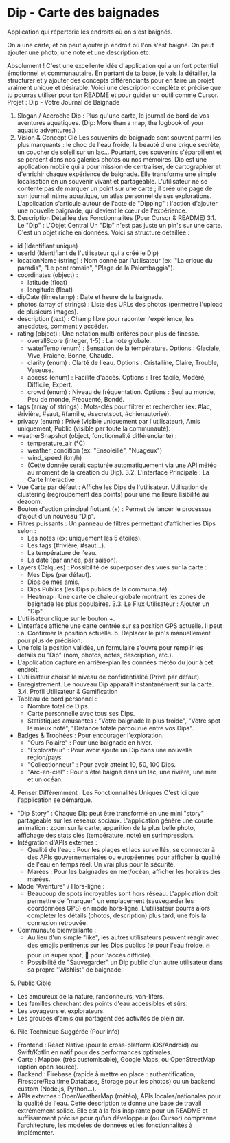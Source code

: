 # Dip - Carte des baignades

Application qui répertorie les endroits où on s'est baignés.

On a une carte, et on peut ajouter jn endroit où l'on s'est baigné. On peut ajouter une photo, une note et une description etc.


Absolument ! C'est une excellente idée d'application qui a un fort potentiel émotionnel et communautaire. En partant de ta base, je vais la détailler, la structurer et y ajouter des concepts différenciants pour en faire un projet vraiment unique et désirable.
Voici une description complète et précise que tu pourras utiliser pour ton README et pour guider un outil comme Cursor.
Projet : Dip - Votre Journal de Baignade
1. Slogan / Accroche
Dip : Plus qu'une carte, le journal de bord de vos aventures aquatiques.
(Dip: More than a map, the logbook of your aquatic adventures.)
2. Vision & Concept Clé
Les souvenirs de baignade sont souvent parmi les plus marquants : le choc de l'eau froide, la beauté d'une crique secrète, un coucher de soleil sur un lac... Pourtant, ces souvenirs s'éparpillent et se perdent dans nos galeries photos ou nos mémoires.
Dip est une application mobile qui a pour mission de centraliser, de cartographier et d'enrichir chaque expérience de baignade. Elle transforme une simple localisation en un souvenir vivant et partageable. L'utilisateur ne se contente pas de marquer un point sur une carte ; il crée une page de son journal intime aquatique, un atlas personnel de ses explorations.
L'application s'articule autour de l'acte de "Dipping" : l'action d'ajouter une nouvelle baignade, qui devient le cœur de l'expérience.
3. Description Détaillée des Fonctionnalités (Pour Cursor & README)
3.1. Le "Dip" : L'Objet Central
Un "Dip" n'est pas juste un pin's sur une carte. C'est un objet riche en données. Voici sa structure détaillée :
 * id (Identifiant unique)
 * userId (Identifiant de l'utilisateur qui a créé le Dip)
 * locationName (string) : Nom donné par l'utilisateur (ex: "La crique du paradis", "Le pont romain", "Plage de la Palombaggia").
 * coordinates (object) :
   * latitude (float)
   * longitude (float)
 * dipDate (timestamp) : Date et heure de la baignade.
 * photos (array of strings) : Liste des URLs des photos (permettre l'upload de plusieurs images).
 * description (text) : Champ libre pour raconter l'expérience, les anecdotes, comment y accéder.
 * rating (object) : Une notation multi-critères pour plus de finesse.
   * overallScore (integer, 1-5) : La note globale.
   * waterTemp (enum) : Sensation de la température. Options : Glaciale, Vive, Fraîche, Bonne, Chaude.
   * clarity (enum) : Clarté de l'eau. Options : Cristalline, Claire, Trouble, Vaseuse.
   * access (enum) : Facilité d'accès. Options : Très facile, Modéré, Difficile, Expert.
   * crowd (enum) : Niveau de fréquentation. Options : Seul au monde, Peu de monde, Fréquenté, Bondé.
 * tags (array of strings) : Mots-clés pour filtrer et rechercher (ex: #lac, #rivière, #saut, #famille, #secretspot, #chienautorisé).
 * privacy (enum) : Privé (visible uniquement par l'utilisateur), Amis uniquement, Public (visible par toute la communauté).
 * weatherSnapshot (object, fonctionnalité différenciante) :
   * temperature_air (°C)
   * weather_condition (ex: "Ensoleillé", "Nuageux")
   * wind_speed (km/h)
   * (Cette donnée serait capturée automatiquement via une API météo au moment de la création du Dip).
3.2. L'Interface Principale : La Carte Interactive
 * Vue Carte par défaut : Affiche les Dips de l'utilisateur. Utilisation de clustering (regroupement des points) pour une meilleure lisibilité au dézoom.
 * Bouton d'action principal flottant (+) : Permet de lancer le processus d'ajout d'un nouveau "Dip".
 * Filtres puissants : Un panneau de filtres permettant d'afficher les Dips selon :
   * Les notes (ex: uniquement les 5 étoiles).
   * Les tags (#rivière, #saut...).
   * La température de l'eau.
   * La date (par année, par saison).
 * Layers (Calques) : Possibilité de superposer des vues sur la carte :
   * Mes Dips (par défaut).
   * Dips de mes amis.
   * Dips Publics (les Dips publics de la communauté).
   * Heatmap : Une carte de chaleur globale montrant les zones de baignade les plus populaires.
3.3. Le Flux Utilisateur : Ajouter un "Dip"
 * L'utilisateur clique sur le bouton +.
 * L'interface affiche une carte centrée sur sa position GPS actuelle. Il peut :
   a. Confirmer la position actuelle.
   b. Déplacer le pin's manuellement pour plus de précision.
 * Une fois la position validée, un formulaire s'ouvre pour remplir les détails du "Dip" (nom, photos, notes, description, etc.).
 * L'application capture en arrière-plan les données météo du jour à cet endroit.
 * L'utilisateur choisit le niveau de confidentialité (Privé par défaut).
 * Enregistrement. Le nouveau Dip apparaît instantanément sur la carte.
3.4. Profil Utilisateur & Gamification
 * Tableau de bord personnel :
   * Nombre total de Dips.
   * Carte personnelle avec tous ses Dips.
   * Statistiques amusantes : "Votre baignade la plus froide", "Votre spot le mieux noté", "Distance totale parcourue entre vos Dips".
 * Badges & Trophées : Pour encourager l'exploration.
   * "Ours Polaire" : Pour une baignade en hiver.
   * "Explorateur" : Pour avoir ajouté un Dip dans une nouvelle région/pays.
   * "Collectionneur" : Pour avoir atteint 10, 50, 100 Dips.
   * "Arc-en-ciel" : Pour s'être baigné dans un lac, une rivière, une mer et un océan.
4. Penser Différemment : Les Fonctionnalités Uniques
C'est ici que l'application se démarque.
 * "Dip Story" : Chaque Dip peut être transformé en une mini "story" partageable sur les réseaux sociaux. L'application génère une courte animation : zoom sur la carte, apparition de la plus belle photo, affichage des stats clés (température, note) en surimpression.
 * Intégration d'APIs externes :
   * Qualité de l'eau : Pour les plages et lacs surveillés, se connecter à des APIs gouvernementales ou européennes pour afficher la qualité de l'eau en temps réel. Un vrai plus pour la sécurité.
   * Marées : Pour les baignades en mer/océan, afficher les horaires des marées.
 * Mode "Aventure" / Hors-ligne :
   * Beaucoup de spots incroyables sont hors réseau. L'application doit permettre de "marquer" un emplacement (sauvegarder les coordonnées GPS) en mode hors-ligne. L'utilisateur pourra alors compléter les détails (photos, description) plus tard, une fois la connexion retrouvée.
 * Communauté bienveillante :
   * Au lieu d'un simple "like", les autres utilisateurs peuvent réagir avec des emojis pertinents sur les Dips publics (❄️ pour l'eau froide, 🔥 pour un super spot, 💪 pour l'accès difficile).
   * Possibilité de "Sauvegarder" un Dip public d'un autre utilisateur dans sa propre "Wishlist" de baignade.
5. Public Cible
 * Les amoureux de la nature, randonneurs, van-lifers.
 * Les familles cherchant des points d'eau accessibles et sûrs.
 * Les voyageurs et explorateurs.
 * Les groupes d'amis qui partagent des activités de plein air.
6. Pile Technique Suggérée (Pour info)
 * Frontend : React Native (pour le cross-platform iOS/Android) ou Swift/Kotlin en natif pour des performances optimales.
 * Carte : Mapbox (très customisable), Google Maps, ou OpenStreetMap (option open source).
 * Backend : Firebase (rapide à mettre en place : authentification, Firestore/Realtime Database, Storage pour les photos) ou un backend custom (Node.js, Python...).
 * APIs externes : OpenWeatherMap (météo), APIs locales/nationales pour la qualité de l'eau.
Cette description te donne une base de travail extrêmement solide. Elle est à la fois inspirante pour un README et suffisamment précise pour qu'un développeur (ou Cursor) comprenne l'architecture, les modèles de données et les fonctionnalités à implémenter.

